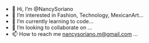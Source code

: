 - 👋 Hi, I’m @NancySoriano
- 👀 I’m interested in Fashion, Technology, MexicanArt...
- 🌱 I’m currently learning to code...
- 💞️ I’m looking to collaborate on ...
- 📫 How to reach me nancysoriano.m@gmail.com ...

<!---
NancySoriano/NancySoriano is a ✨ special ✨ repository because its `README.md` (this file) appears on your GitHub profile.
You can click the Preview link to take a look at your changes.
--->
